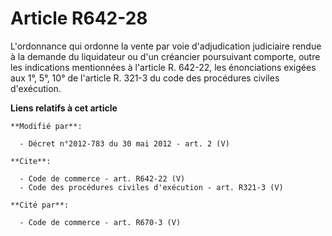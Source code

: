 # Article R642-28

L'ordonnance qui ordonne la vente par voie d'adjudication judiciaire rendue à la demande du liquidateur ou d'un créancier
poursuivant comporte, outre les indications mentionnées à l'article R. 642-22, les énonciations exigées aux 1°, 5°, 10° de
l'article R. 321-3 du code des procédures civiles d'exécution.

**Liens relatifs à cet article**

	**Modifié par**:

	  - Décret n°2012-783 du 30 mai 2012 - art. 2 (V)

	**Cite**:

	  - Code de commerce - art. R642-22 (V)
	  - Code des procédures civiles d'exécution - art. R321-3 (V)

	**Cité par**:

	  - Code de commerce - art. R670-3 (V)
